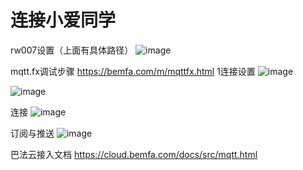 # 连接小爱同学

rw007设置（上面有具体路径）
![image](https://github.com/user-attachments/assets/9276fcd7-b66b-45ef-b164-a88ddab5396f)



mqtt.fx调试步骤 https://bemfa.com/m/mqttfx.html
1连接设置
![image](https://github.com/user-attachments/assets/db0b3c29-ae92-442c-88ff-70ae8273ec29)

![image](https://github.com/user-attachments/assets/0a176b8c-6ca5-43ea-8cf9-dc8a7023e6ab)

连接
![image](https://github.com/user-attachments/assets/96394bd4-f75d-4323-8657-f04f30a6e08e)

订阅与推送
![image](https://github.com/user-attachments/assets/8d54d131-b3ac-406c-a567-686ca62e92f2)

巴法云接入文档
https://cloud.bemfa.com/docs/src/mqtt.html
